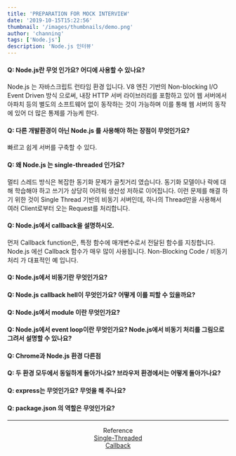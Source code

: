 ```yaml
---
title: 'PREPARATION FOR MOCK INTERVIEW'
date: '2019-10-15T15:22:56'
thumbnail: '/images/thumbnails/demo.png'
author: 'channing'
tags: ['Node.js']
description: 'Node.js 인터뷰'
---
```


#### Q: Node.js란 무엇 인가요? 어디에 사용할 수 있나요?

Node.js 는 자바스크립트 런타임 환경 입니다. V8 엔진 기반의 Non-blocking I/O Event Driven 방식 으로써, 내장 HTTP 서버 라이브러리를 포함하고 있어 웹 서버에서 아파치 등의 별도의 소프트웨어 없이 동작하는 것이 가능하며 이를 통해 웹 서버의 동작에 있어 더 많은 통제를 가능케 한다.

#### Q: 다른 개발환경이 아닌 Node.js 를 사용해야 하는 장점이 무엇인가요?

빠르고 쉽게 서버를 구축할 수 있다.

#### Q: 왜 Node.js 는 single-threaded 인가요?

멀티 스레드 방식은 복잡한 동기화 문제가 골칫거리 였습니다. 동기화 모델이나 락에 대해 학습해야 하고 쓰기가 상당히 어려워 생산성 저하로 이어집니다.
이런 문제를 해결 하기 위한 것이 Single Thread 기반의 비동기 서버인데, 하나의 Thread만을 사용해서 여러 Client로부터 오는 Request를 처리합니다.

#### Q: Node.js에서 callback을 설명하시오.

먼저 Callback function은, 특정 함수에 매개변수로서 전달된 함수를 지칭합니다.
Node.js 에선 Callback 함수가 매우 많이 사용됩니다.
Non-Blocking Code / 비동기 처리 가 대표적인 예 입니다.

#### Q: Node.js에서 비동기란 무엇인가요?

#### Q: Node.js callback hell이 무엇인가요? 어떻게 이를 피할 수 있을까요?

#### Q: Node.js에서 module 이란 무엇인가요?

#### Q: Node.js에서 event loop이란 무엇인가요? Node.js에서 비동기 처리를 그림으로 그려서 설명할 수 있나요?

#### Q: Chrome과 Node.js 환경 다른점

#### Q: 두 환경 모두에서 동일하게 돌아가나요? 브라우저 환경에서는 어떻게 돌아가나요?

#### Q: express는 무엇인가요? 무엇을 해 주나요?

#### Q: package.json 의 역할은 무엇인가요?

<hr />

<center>

Reference <br>
[Single-Threaded](https://m.blog.naver.com/hhw1990/221394005779) <br>
[Callback](https://velopert.com/255)

</center>
